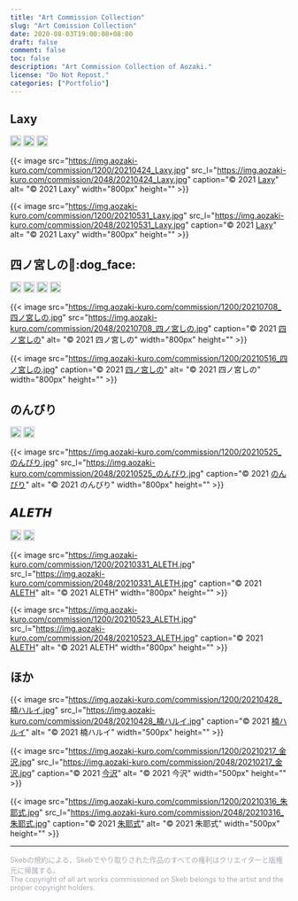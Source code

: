 ```yaml
---
title: "Art Commission Collection"
slug: "Art Comission Collection"
date: 2020-08-03T19:00:08+08:00
draft: false
comment: false
toc: false
description: "Art Commission Collection of Aozaki."
license: "Do Not Repost."
categories: ["Portfolio"]
---
```


## Laxy

<p>
<a href="https://twitter.com/laxyiii"><img src="https://img.shields.io/badge/Twitter-@laxyiii-0075bd?style=flat-square&logo=twitter" height="20"></img></a> <a href="https://www.pixiv.net/users/11373368"><img src="https://img.shields.io/badge/Pixiv-Laxy-0096FA?style=flat-square&logo=pixiv" height="20"></img></a> <a href="https://space.bilibili.com/11364339"><img src="https://img.shields.io/badge/Bilibili-Laxyiii-ea7b99?style=flat-square&logo=bilibili&logoColor=ea7b99" height="20"></img></a>
</p>

{{< image src="https://img.aozaki-kuro.com/commission/1200/20210424_Laxy.jpg" src_l="https://img.aozaki-kuro.com/commission/2048/20210424_Laxy.jpg" caption="© 2021 [Laxy](https://twitter.com/laxyiii/status/1385985122332155908)" alt= "© 2021 Laxy" width="800px" height="" >}}

{{< image src="https://img.aozaki-kuro.com/commission/1200/20210531_Laxy.jpg" src_l="https://img.aozaki-kuro.com/commission/2048/20210531_Laxy.jpg" caption="© 2021 [Laxy](https://twitter.com/laxyiii/status/1402415053567975424)" alt= "© 2021 Laxy" width="800px" height="" >}}

## 四ノ宮しの:bread::dog_face:

<p>
<a href="https://twitter.com/sinosino141"><img src="https://img.shields.io/badge/Twitter-@sinosino141-0075bd?style=flat-square&logo=twitter" height="20"></img></a> <a href="https://www.pixiv.net/users/57822910"><img src="https://img.shields.io/badge/Pixiv-四ノ宮しの-0096FA?style=flat-square&logo=pixiv" height="20"></img></a> <a href="https://skeb.jp/@sinosino141"><img src="https://img.aozaki-kuro.com/commission/skeb-四ノ宮しの.svg" height="20"></img></a> <a href="https://www.youtube.com/channel/UCVSo57Qzt2JtuTqE-pLBHCA"><img src="https://img.shields.io/badge/YouTube-Shinomiya%20Channel-d40000?style=flat-square&logo=youtube" height="20"></img></a>
</p>

{{< image src="https://img.aozaki-kuro.com/commission/1200/20210708_四ノ宮しの.jpg" src="https://img.aozaki-kuro.com/commission/2048/20210708_四ノ宮しの.jpg" caption="© 2021 [四ノ宮しの](https://twitter.com/sinosino141/status/1413111074363113475)" alt= "© 2021 四ノ宮しの" width="800px" height="" >}}

{{< image src="https://img.aozaki-kuro.com/commission/1200/20210516_四ノ宮しの.jpg" caption="© 2021 [四ノ宮しの](https://twitter.com/sinosino141/status/1393899030342782977)" alt= "© 2021 四ノ宮しの" width="800px" height="" >}}

## のんびり

<p>
<a href="https://twitter.com/nonbi_re"><img src="https://img.shields.io/badge/Twitter-@nonbi__re-0075bd?style=flat-square&logo=twitter" height="20"></img></a> <a href="https://www.pixiv.net/users/8249246"><img src="https://img.shields.io/badge/Pixiv-のんびり-0096FA?style=flat-square&logo=pixiv" height="20"></img></a>
</p>

{{< image src="https://img.aozaki-kuro.com/commission/1200/20210525_のんびり.jpg" src_l="https://img.aozaki-kuro.com/commission/2048/20210525_のんびり.jpg" caption="© 2021 [のんびり](https://twitter.com/nonbi_re/status/1397497316060270600)" alt= "© 2021 のんびり" width="800px" height="" >}}

## 𝘼𝙇𝙀𝙏𝙃

<p>
<a href="https://twitter.com/riva_poul"><img src="https://img.shields.io/badge/Twitter-@riva__poul-0075bd?style=flat-square&logo=twitter" height="20"></img></a> <a href="https://www.pixiv.net/users/37739877"><img src="https://img.shields.io/badge/Pixiv-𝘼𝙇𝙀𝙏𝙃-0096FA?style=flat-square&logo=pixiv" height="20"></img></a>
</p>

{{< image src="https://img.aozaki-kuro.com/commission/1200/20210331_ALETH.jpg" src_l="https://img.aozaki-kuro.com/commission/2048/20210331_ALETH.jpg" caption="© 2021 [ALETH](https://twitter.com/riva_poul/status/1377187662084341760)" alt= "© 2021 ALETH" width="800px" height="" >}}

{{< image src="https://img.aozaki-kuro.com/commission/1200/20210523_ALETH.jpg" src_l="https://img.aozaki-kuro.com/commission/2048/20210523_ALETH.jpg" caption="© 2021 [ALETH](https://twitter.com/riva_poul/status/1396390446390300674)" alt= "© 2021 ALETH" width="800px" height="" >}}

## ほか

{{< image src="https://img.aozaki-kuro.com/commission/1200/20210428_楠ハルイ.jpg" src_l="https://img.aozaki-kuro.com/commission/2048/20210428_楠ハルイ.jpg" caption="© 2021 [楠ハルイ](https://twitter.com/hr_x9_/status/1387324035655036930)" alt= "© 2021 楠ハルイ" width="500px" height="" >}}

{{< image src="https://img.aozaki-kuro.com/commission/1200/20210217_金沢.jpg" src_l="https://img.aozaki-kuro.com/commission/2048/20210217_金沢.jpg" caption="© 2021 [今沢](https://twitter.com/animarcat)" alt= "© 2021 今沢" width="500px" height="" >}}

{{< image src="https://img.aozaki-kuro.com/commission/1200/20210316_朱耶式.jpg" src_l="https://img.aozaki-kuro.com/commission/2048/20210316_朱耶式.jpg" caption="© 2021 [朱耶式](https://twitter.com/akaya_siki/status/1371584249745186817)" alt= "© 2021 朱耶式" width="500px" height="" >}}

---

<p style="font-size: 0.8rem; color: #a9a9b2">
Skebの規約による、Skebでやり取りされた作品のすべての権利はクリエイターと版権元に帰属する。
<br>
The copyright of all art works commissioned on Skeb belongs to the artist and the proper copyright holders.
</p>
